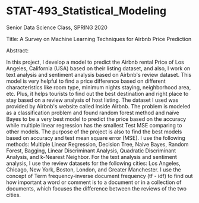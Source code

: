 # STAT-493_Statistical_Modeling

Senior Data Science Class, SPRING 2020

Title: A Survey on Machine Learning Techniques for Airbnb Price Prediction

Abstract:

In this project, I develop a model to predict the Airbnb rental Price of Los Angeles, California (USA) based on their listing dataset, and also, I work on text analysis and sentiment analysis based on Airbnb's review dataset. This model is very helpful to find a price difference based on different characteristics like room type, minimum nights staying, neighborhood area, etc. Plus, it helps tourists to find out the best destination and right place to stay based on a review analysis of host listing. The dataset I used was provided by Airbnb's website called Inside Airbnb. The problem is modeled as a classification problem and found random forest method and naïve Bayes to be a very best model to predict the price based on the accuracy while multiple linear regression has the smallest Test MSE comparing to other models. The purpose of the project is also to find the best models based on accuracy and test mean square error (MSE). I use the following methods: Multiple Linear Regression, Decision Tree, Naive Bayes, Random Forest, Bagging, Linear Discriminant Analysis, Quadratic Discriminant Analysis, and k-Nearest Neighbor. For the text analysis and sentiment analysis, I use the review datasets for the following cities: Los Angeles, Chicago, New York, Boston, London, and Greater Manchester. I use the concept of Term frequency-inverse document frequency (tf - idf) to find out how important a word or comment is to a document or in a collection of documents, which focuses the difference between the reviews of the two cities.
